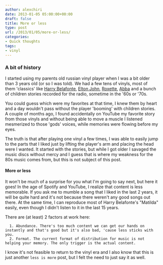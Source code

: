 ```yaml
---
author: alexchiri
date: 2013-01-05 05:00:00+00:00
draft: false
title: More or less
type: post
url: /2013/01/05/more-or-less/
categories:
- Quick thoughts
tags:
- vinyl
---
```


### A bit of history


I started using my parents old russian vinyl player when I was a bit older than 3 years old (or so I was told). We had a few tens of vinyls, most of them 'classics' like [Harry Belafonte](http://www.youtube.com/playlist?list=PL3C0BC2489EC07740), [Elton John](http://www.eltonjohn.com/), [Roxette](http://www.roxette.se/), [Abba](http://www.abbasite.com/) and a bunch of children stories recorded for the radio, sometime in the '60s or '70s.

You could guess which were my favorites at that time, I knew them by heart and a day wouldn't pass without the player 'booming' with children stories. A couple of months ago, I found accidentally on YouTube my favorite story from those vinyls and without being able to move a muscle I listened mesmerized to those 'gods' voices, while memories were flowing before my eyes.

The truth is that after playing one vinyl a few times, I was able to easily jump to the parts that I liked just by lifting the player's arm and placing the head were I wanted. It started with the stories, but while I got older I savaged the music discs without mercy and I guess that is where my weakness for the 80s music comes from, but this is not subject of this post.


#### More or less


It won't be much of a surprise for you what I'm going to say next, but here it goes! In the age of Spotify and YouTube, I realize that content is less memorable. If you ask me to mumble a song that I liked in the last 2 years, it will be quite hard and it's not because there weren't any good songs out there. At the same time, I can reproduce most of Harry Belafonte's "Matilda" easily, even though I didn't listen to it in the last 15 years.

There are (at least) 2 factors at work here:



 	  1. Abundance. There's too much content we can get our hands on instantly and that's good but it's also bad, 'cause less sticks with you.
 	  2. Format. The current format of distribution for music is not helping your memory. The only trigger is the actual content.

I know it's not feasible to return to the vinyl era and I also know that this is just another `less is more` post, but I felt the need to just say it as well.
